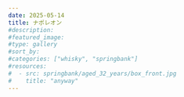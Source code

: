```yaml
---
date: 2025-05-14
title: ナポレオン
#description: 
#featured_image: 
#type: gallery
#sort_by: 
#categories: ["whisky", "springbank"]
#resources:
#  - src: springbank/aged_32_years/box_front.jpg
#    title: "anyway"
---
```

